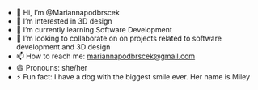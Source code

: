 - 👋 Hi, I’m @Mariannapodbrscek
- 👀 I’m interested in 3D design
- 🌱 I’m currently learning Software Development
- 💞️ I’m looking to collaborate on  on projects related to software development and 3D design
- 📫 How to reach me: mariannapodbrscek@gmail.com
- 😄 Pronouns: she/her
- ⚡ Fun fact: I have a dog with the biggest smile ever. Her name is Miley

<!---
Mariannapodbrscek/Mariannapodbrscek is a ✨ special ✨ repository because its `README.md` (this file) appears on your GitHub profile.
You can click the Preview link to take a look at your changes.
--->
